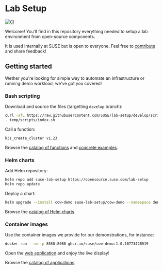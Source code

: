 # Lab Setup

[![CI](https://github.com/SUSE/lab-setup/actions/workflows/ci.yml/badge.svg?branch=develop)](https://github.com/SUSE/lab-setup/actions/workflows/ci.yml)

Welcome! You'll find in this repository everything needed to setup a lab environment from open-source components.

It is used internally at SUSE but is open to everyone. Feel free to [contribute](CONTRIBUTING.md) and share feedback!

## Getting started

Wether you're looking for simple way to automate an infrastructure or running demo workload, we've got you covered!

### Bash scripting

Download and source the files (targetting `develop` branch):

```bash
curl -sfL https://raw.githubusercontent.com/SUSE/lab-setup/develop/scripts/download.sh | GIT_REVISION=refs/heads/develop sh -s -- -o temp
. temp/scripts/index.sh
```

Call a function:

```bash
k3s_create_cluster v1.23
```

Browse the [catalog of functions](scripts/README.md#shell-functions) and [concrete examples](scripts/README.md#concrete-examples).

### Helm charts

Add Helm repository:

```bash
helm repo add suse-lab-setup https://opensource.suse.com/lab-setup
helm repo update
```

Deploy a chart:

```bash
helm upgrade --install cow-demo suse-lab-setup/cow-demo --namespace demo
```

Browse the [catalog of Helm charts](charts/README.md).

### Container images

Use the container images we provide for our demonstrations, for instance:

```bash
docker run --rm -p 8080:8080 ghcr.io/suse/cow-demo:1.0.10773428519
```

Open the [web application](http://localhost:8080/) and enjoy the live display!

Browse the [catalog of applications](src/README.md).
